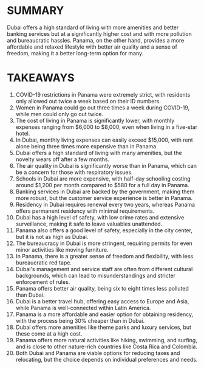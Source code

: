 # SUMMARY

Dubai offers a high standard of living with more amenities and better banking services but at a significantly higher cost and with more pollution and bureaucratic hassles. Panama, on the other hand, provides a more affordable and relaxed lifestyle with better air quality and a sense of freedom, making it a better long-term option for many.

# TAKEAWAYS

1. COVID-19 restrictions in Panama were extremely strict, with residents only allowed out twice a week based on their ID numbers.
2. Women in Panama could go out three times a week during COVID-19, while men could only go out twice.
3. The cost of living in Panama is significantly lower, with monthly expenses ranging from $6,000 to $8,000, even when living in a five-star hotel.
4. In Dubai, monthly living expenses can easily exceed $15,000, with rent alone being three times more expensive than in Panama.
5. Dubai offers a high standard of living with many amenities, but the novelty wears off after a few months.
6. The air quality in Dubai is significantly worse than in Panama, which can be a concern for those with respiratory issues.
7. Schools in Dubai are more expensive, with half-day schooling costing around $1,200 per month compared to $580 for a full day in Panama.
8. Banking services in Dubai are backed by the government, making them more robust, but the customer service experience is better in Panama.
9. Residency in Dubai requires renewal every two years, whereas Panama offers permanent residency with minimal requirements.
10. Dubai has a high level of safety, with low crime rates and extensive surveillance, making it safe to leave valuables unattended.
11. Panama also offers a good level of safety, especially in the city center, but it is not as high as Dubai.
12. The bureaucracy in Dubai is more stringent, requiring permits for even minor activities like moving furniture.
13. In Panama, there is a greater sense of freedom and flexibility, with less bureaucratic red tape.
14. Dubai's management and service staff are often from different cultural backgrounds, which can lead to misunderstandings and stricter enforcement of rules.
15. Panama offers better air quality, being six to eight times less polluted than Dubai.
16. Dubai is a better travel hub, offering easy access to Europe and Asia, while Panama is well-connected within Latin America.
17. Panama is a more affordable and easier option for obtaining residency, with the process being 30% cheaper than in Dubai.
18. Dubai offers more amenities like theme parks and luxury services, but these come at a high cost.
19. Panama offers more natural activities like hiking, swimming, and surfing, and is close to other nature-rich countries like Costa Rica and Colombia.
20. Both Dubai and Panama are viable options for reducing taxes and relocating, but the choice depends on individual preferences and needs.
